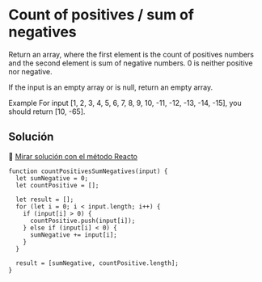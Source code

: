 # Count of positives / sum of negatives

Return an array, where the first element is the count of positives numbers and the second element is sum of negative numbers. 0 is neither positive nor negative.

If the input is an empty array or is null, return an empty array.

Example
For input [1, 2, 3, 4, 5, 6, 7, 8, 9, 10, -11, -12, -13, -14, -15], you should return [10, -65].

## Solución

🔗 [ Mirar solución con el método Reacto ](..\js\02-count-positives-sum-negatives.js)

```
function countPositivesSumNegatives(input) {
  let sumNegative = 0;
  let countPositive = [];

  let result = [];
  for (let i = 0; i < input.length; i++) {
    if (input[i] > 0) {
      countPositive.push(input[i]);
    } else if (input[i] < 0) {
      sumNegative += input[i];
    }
  }

  result = [sumNegative, countPositive.length];
}

```
